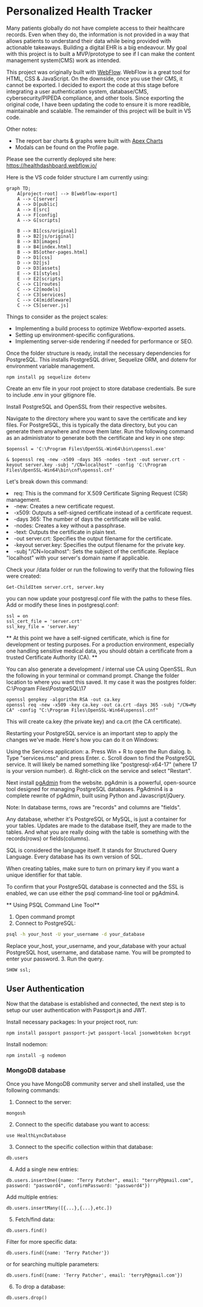 # Personalized Health Tracker

Many patients globally do not have complete access to their healthcare records.
Even when they do, the information is not provided in a way that allows patients
to understand their data while being provided with actionable takeaways.
Building a digital EHR is a big endeavour. My goal with this project is to built
a MVP/prototype to see if I can make the content management system(CMS) work as
intended.

This project was originally built with [WebFlow](https://WebFlow.com). WebFlow
is a great tool for HTML, CSS & JavaScript. On the downside, once you use their
CMS, it cannot be exported. I decided to export the code at this stage before
integrating a user authentication system, database/CMS, cybersecurity/PIPEDA
compliance, and other tools. Since exporting the original code, I have been
updating the code to ensure it is more readible, maintainable and scalable. The
remainder of this project will be built in VS code.

Other notes:

- The report bar charts & graphs were built with
  [Apex Charts](https://apexcharts.com/)
- Modals can be found on the Profile page.

Please see the currently deployed site here: https://healthdashboard.webflow.io/

Here is the VS code folder structure I am currently using:

```mermaid
graph TD;
    A[project-root] --> B[webflow-export]
    A --> C[server]
    A --> D[public]
    A --> E[src]
    A --> F[config]
    A --> G[scripts]

    B --> B1[css/original]
    B --> B2[js/original]
    B --> B3[images]
    B --> B4[index.html]
    B --> B5[other-pages.html]
    D --> D1[css]
    D --> D2[js]
    D --> D3[assets]
    E --> E1[styles]
    E --> E2[scripts]
    C --> C1[routes]
    C --> C2[models]
    C --> C3[services]
    C --> C4[middleware]
    C --> C5[server.js]
```

Things to consider as the project scales:

- Implementing a build process to optimize Webflow-exported assets.
- Setting up environment-specific configurations.
- Implementing server-side rendering if needed for performance or SEO.

Once the folder structure is ready, install the necessary dependencies for
PostgreSQL. This installs PostgreSQL driver, Sequelize ORM, and dotenv for
environment variable management.

```pwsh
npm install pg sequelize dotenv
```

Create an env file in your root project to store database credentials. Be sure
to include .env in your gitignore file.

Install PostgreSQL and OpenSSL from their respective websites.

Navigate to the directory where you want to save the certificate and key files.
For PostgreSQL, this is typically the data directory, but you can generate them
anywhere and move them later. Run the following command as an administrator to
generate both the certificate and key in one step:

```pwsh
$openssl = 'C:\Program Files\OpenSSL-Win64\bin\openssl.exe'
```

```pwsh
& $openssl req -new -x509 -days 365 -nodes -text -out server.crt -keyout server.key -subj "/CN=localhost" -config 'C:\Program Files\OpenSSL-Win64\bin\cnf\openssl.cnf'
```

Let's break down this command:

<li> req: This is the command for X.509 Certificate Signing Request (CSR) management.</li>
<li> -new: Creates a new certificate request.</li>
<li> -x509: Outputs a self-signed certificate instead of a certificate request.</li>
<li> -days 365: The number of days the certificate will be valid.</li>
<li> -nodes: Creates a key without a passphrase.</li>
<li> -text: Outputs the certificate in plain text.</li>
<li> -out server.crt: Specifies the output filename for the certificate.</li>
<li> -keyout server.key: Specifies the output filename for the private key.</li>
<li> -subj "/CN=localhost": Sets the subject of the certificate. Replace "localhost" with your server's domain name if applicable.</li>

Check your /data folder or run the following to verify that the following files
were created:

```pwsh
Get-ChildItem server.crt, server.key
```

you can now update your postgresql.conf file with the paths to these files. Add
or modify these lines in postgresql.conf:

```config
ssl = on
ssl_cert_file = 'server.crt'
ssl_key_file = 'server.key'
```

** At this point we have a self-signed certificate, which is fine for
development or testing purposes. For a production environment, especially one
handling sensitive medical data, you should obtain a certificate from a trusted
Certificate Authority (CA). **

You can also generate a development / internal use CA using OpenSSL. Run the
following in your terminal or command prompt. Change the folder location to
where you want this saved. It my case it was the postgres folder: C:\Program
Files\PostgreSQL\17

```pwsh
openssl genpkey -algorithm RSA -out ca.key
openssl req -new -x509 -key ca.key -out ca.crt -days 365 -subj "/CN=My CA" -config "C:\Program Files\OpenSSL-Win64\openssl.cnf"
```

This will create ca.key (the private key) and ca.crt (the CA certificate).

Restarting your PostgreSQL service is an important step to apply the changes
we've made. Here's how you can do it on Windows:

Using the Services application: a. Press Win + R to open the Run dialog. b. Type
"services.msc" and press Enter. c. Scroll down to find the PostgreSQL service.
It will likely be named something like "postgresql-x64-17" (where 17 is your
version number). d. Right-click on the service and select "Restart".

Next install
[pgAdmin](https://www.postgresql.org/ftp/pgadmin/pgadmin4/v8.12/windows/) from
the website. pgAdmin is a powerful, open-source tool designed for managing
PostgreSQL databases. PgAdmin4 is a complete rewrite of pgAdmin, built using
Python and Javascript/jQuery.

Note: In database terms, rows are "records" and columns are "fields".

Any database, whether it's PostgreSQL or MySQL, is just a container for your
tables. Updates are made to the database itself, they are made to the tables.
And what you are really doing with the table is something with the records(rows)
or fields(columns).

SQL is considered the language itself. It stands for Structured Query Language.
Every database has its own version of SQL.

When creating tables, make sure to turn on primary key if you want a unique
identifier for that table.

To confirm that your PostgreSQL database is connected and the SSL is enabled, we
can use either the psql command-line tool or pgAdmin4.

** Using PSQL Command Line Tool**

1. Open command prompt
2. Connect to PostgreSQL:

```cmd
psql -h your_host -U your_username -d your_database
```

Replace your_host, your_username, and your_database with your actual PostgreSQL
host, username, and database name. You will be prompted to enter your password.
3. Run the query.

```SQL
SHOW ssl;
```

## User Authentication

Now that the database is established and connected, the next step is to setup
our user authentication with Passport.js and JWT.

Install necessary packages: In your project root, run:

```pwsh
npm install passport passport-jwt passport-local jsonwebtoken bcrypt
```

Install nodemon:

```pwsh
npm install -g nodemon
```

### MongoDB database

Once you have MongoDB community server and shell installed, use the following
commands:

1. Connect to the server:

```MongoDB Shell
mongosh
```

2. Connect to the specific database you want to access:

```MongoDB Shell
use HealthLyncDatabase
```

3. Connect to the specific collection within that database:

```MongoDB Shell
db.users
```

4. Add a single new entries:

```MongoDB Shell
db.users.insertOne({name: "Terry Patcher", email: "terryP@gmail.com", password: "password4", confirmPassword: "password4"})
```

Add multiple entries:

```MongoDB Shell
db.users.insertMany([{...},{...},etc.])
```

5. Fetch/find data:

```MongoDB Shell
db.users.find()
```

Filter for more specific data:

```MongoDB Shell
db.users.find({name: 'Terry Patcher'})
```

or for searching multiple parameters:

```MongoDB Shell
db.users.find({name: 'Terry Patcher', email: 'terryP@gmail.com'})
```

6. To drop a database:

```MongoDB Shell
db.users.drop()
```

